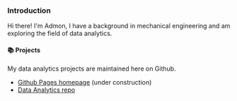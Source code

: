 ### Introduction  
Hi there! I'm Admon, I have a background in mechanical engineering and am exploring the field of data analytics.  
  
#### 📚 Projects  
My data analytics projects are maintained here on Github.
* [Github Pages homepage](admonlee.github.io) (under construction)
* [Data Analytics repo](https://github.com/admonlee/DataAnalyticsPortfolio)
